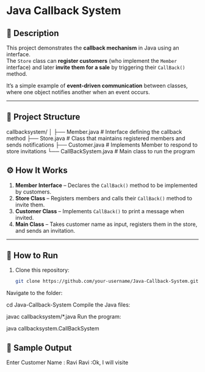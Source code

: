 # Java Callback System

## 📌 Description
This project demonstrates the **callback mechanism** in Java using an interface.  
The `Store` class can **register customers** (who implement the `Member` interface) and later **invite them for a sale** by triggering their `CallBack()` method.  

It’s a simple example of **event-driven communication** between classes, where one object notifies another when an event occurs.

---

## 📂 Project Structure
callbacksystem/
│
├── Member.java # Interface defining the callback method
├── Store.java # Class that maintains registered members and sends notifications
├── Customer.java # Implements Member to respond to store invitations
└── CallBackSystem.java # Main class to run the program

## ⚙️ How It Works
1. **Member Interface** – Declares the `CallBack()` method to be implemented by customers.
2. **Store Class** – Registers members and calls their `CallBack()` method to invite them.
3. **Customer Class** – Implements `CallBack()` to print a message when invited.
4. **Main Class** – Takes customer name as input, registers them in the store, and sends an invitation.

---

## 🚀 How to Run
1. Clone this repository:
   ```bash
   git clone https://github.com/your-username/Java-Callback-System.git
Navigate to the folder:

cd Java-Callback-System
Compile the Java files:

javac callbacksystem/*.java
Run the program:

java callbacksystem.CallBackSystem

## 📌 Sample Output
Enter Customer Name : Ravi
Ravi :Ok, I will visite

